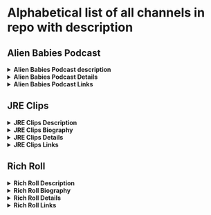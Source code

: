 # Alphabetical list of all channels in repo with description

## Alien Babies Podcast

<details>
<summary><strong>Alien Babies Podcast description</strong></summary>

- Alien Babies Podcast is for the alien babies that like UFOs, ghosts, paranormal experiences, comedy & being an entrepreneur. Like the Joe Rogan Experience minus the politics & more UFOs. We also talk about following your dreams and unplugging from the 9-5 matrix. There is also a LIVE version of this podcast where I interview people about their UFO, ghost, and paranormal experiences in an open minded setting.
- We're all about welcoming people that have had incredible experiences. It's a place to be heard and not judged about the unbelievable things we have seen. Often times when you tell people your stories, they look at you like you're crazy. This podcast gives people a voice and a platform to tell their stories and not feel bad about it.
- Wanna be on the podcast?
  - AlienBabiesPodcast@gmail.com
- LISTEN
  - Spotify https://open.spotify.com/show/2D9g6MHUvg2XQH6dd3qhVO?si=kadkXCy-QKWupo8tgiuayQ
  - www.AlienBabiesPodcast.com
- LIKE
  - Facebook.com/AlienBabiesPodcast
- MERCH
  - www.OutHouseAlien.com
</details>

<details>
<summary><strong>Alien Babies Podcast Details</strong></summary>

- Location:	United States
</details>

<details>
<summary><strong>Alien Babies Podcast Links</strong></summary>

- Links
  - [Spotify](https://open.spotify.com/show/2D9g6MHUvg2XQH6dd3qhVO?si=hb_qyQhASW-uZMQgVD5iRg)
  - [Merch & Alien TV](https://www.outhousealien.com/)
  - [Alien Ad Agency](https://www.inhousealien.com/)
  - [Twitch](https://www.twitch.tv/hiarthuralien)
  - [Instagram](https://www.instagram.com/ArthurAlien/)
  - AlienBabiesPodcast.com
  - [Facebook](https://www.facebook.com/AlienBabiesPodcast)
</details>

## JRE Clips

<details>
<summary><strong>JRE Clips Description</strong></summary>
</details>

<details>
<summary><strong>JRE Clips Biography</strong></summary>
</details>

<details>
<summary><strong>JRE Clips Details</strong></summary>
Location: United States
</details>

<details>
<summary><strong>JRE Clips Links</strong></summary>
</details>

## Rich Roll

<details>
<summary><strong>Rich Roll Description</strong></summary>
Thanks for stopping by! I used to be an unhealthy corporate lawyer. At 40 I decided to change my life. I switched to a 100% plant-based diet, lost 50 pounds and started exploring human potential across a spectrum of disciplines: ultra-endurance, wellness, nutrition, mindfulness and spirituality.

Now 54, I travel the world sharing what I have learned in talks, books, and on my podcast. I'm also a dad to 4 kids & live in Malibu, California.

MY STUFF
✩ WEBSITE - http://richroll.com
✩ PODCAST: Rich Roll Podcast - http://bit.ly/richrollpod
✩ MEMOIR: Finding Ultra - http://j.mp/findingultrabook
✩ MEAL PLANNER - http://meals.richroll.com
✩ COOKBOOK - The Plantpower Way - http://bit.ly/theplantpowerway
✩ PATREON  - https://www.patreon.com/richroll

SOCIALS
✩ Instagram - http://instagram.com/richroll
✩ Twitter - http://twitter.com/richroll
✩ Facebook - https://www.facebook.com/richrollfans

MAIL
29617 Agoura Rd.
Agoura Hills, CA 91301
</details>

<details>
<summary><strong>Rich Roll Biography</strong></summary>


</details>

<details>
<summary><strong>Rich Roll Details</strong></summary>

For business inquiries: Sign in to see email address
Location: United States
</details>

<details>
<summary><strong>Rich Roll Links</strong></summary>

- richroll.com
- [Rich Roll Podcast](https://podcasts.apple.com/us/podcast/the-rich-roll-podcast/id582272991)
- [Facebook](https://www.facebook.com/richrollfans)
- [Twitter](https://www.twitter.com/#!/richroll)
- [Instagram](https://www.instagram.com/richroll/)
</details>
